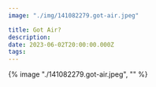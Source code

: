 ```yaml
---
image: "./img/141082279.got-air.jpeg"

title: Got Air?
description: 
date: 2023-06-02T20:00:00.000Z
tags: 
---
```

{% image "./141082279.got-air.jpeg", "" %}